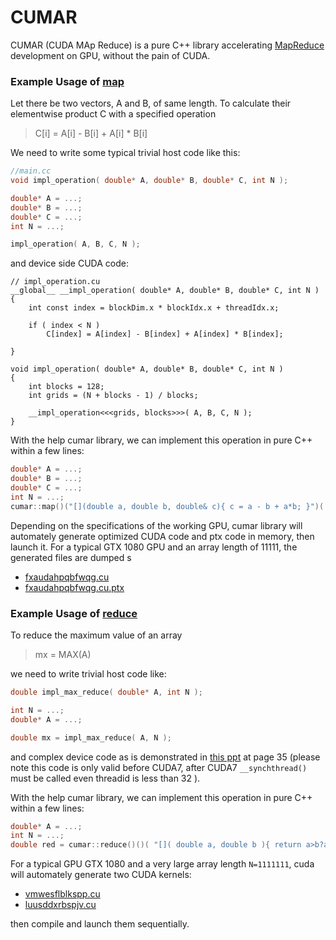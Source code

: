 # CUMAR

CUMAR (CUDA MAp Reduce) is a pure C++ library accelerating [MapReduce](https://www.wikiwand.com/en/MapReduce) development on GPU, without the pain of CUDA.

### Example Usage of [__map__](http://www.wikiwand.com/en/Map_(higher-order_function))

Let there be two vectors, A and B, of same length. To calculate their elementwise product C with a specified operation

> C[i] = A[i] - B[i] + A[i] * B[i]

We need to write some typical trivial host code like this:

```C++
//main.cc
void impl_operation( double* A, double* B, double* C, int N );

double* A = ...;
double* B = ...;
double* C = ...;
int N = ...;

impl_operation( A, B, C, N );
```

and device side CUDA code:

```CUDA
// impl_operation.cu
__global__ __impl_operation( double* A, double* B, double* C, int N )
{
    int const index = blockDim.x * blockIdx.x + threadIdx.x;

    if ( index < N )
        C[index] = A[index] - B[index] + A[index] * B[index];

}

void impl_operation( double* A, double* B, double* C, int N )
{
    int blocks = 128;
    int grids = (N + blocks - 1) / blocks;

    __impl_operation<<<grids, blocks>>>( A, B, C, N );
}
```

With the help cumar library, we can implement this operation in pure C++ within a few lines:

```C++
double* A = ...;
double* B = ...;
double* C = ...;
int N = ...;
cumar::map()("[](double a, double b, double& c){ c = a - b + a*b; }")( A, A+N, B, C );
```

Depending on the specifications of the working GPU, cumar library will automately generate optimized CUDA code and ptx code in memory, then launch it.
For a typical GTX 1080 GPU and an array length of 11111, the generated files are dumped s

+ [fxaudahpqbfwqg.cu](ptx/fxaudahpqbfwqg.cu)
+ [fxaudahpqbfwqg.cu.ptx](ptx/fxaudahpqbfwqg.cu.ptx)

### Example Usage of [__reduce__](https://en.wikipedia.org/wiki/Fold_(higher-order_function))

To reduce the maximum value of an array

> mx = MAX(A)

we need to write trivial host code like:

```C++
double impl_max_reduce( double* A, int N );

int N = ...;
double* A = ...;

double mx = impl_max_reduce( A, N );
```

and complex device code as is demonstrated in [this ppt](http://developer.download.nvidia.com/compute/cuda/1.1-Beta/x86_website/projects/reduction/doc/reduction.pdf) at page 35 (please note this code is only valid before CUDA7, after CUDA7 `__synchthread()` must be called even threadid is less than 32 ).

With the help cumar library, we can implement this operation in pure C++ within a few lines:
```c++
double* A = ...;
int N = ...;
double red = cumar::reduce()()( "[]( double a, double b ){ return a>b?a:b; }" )( A, A+N );
```

For a typical GPU GTX 1080 and a very large array length `N=1111111`,  cuda will automately generate two CUDA kernels:
+ [vmwesflblkspp.cu](ptx/vmwesflblkspp.cu)
+ [luusddxrbspjv.cu](ptx/luusddxrbspjv.cu)

then compile and launch them sequentially.



